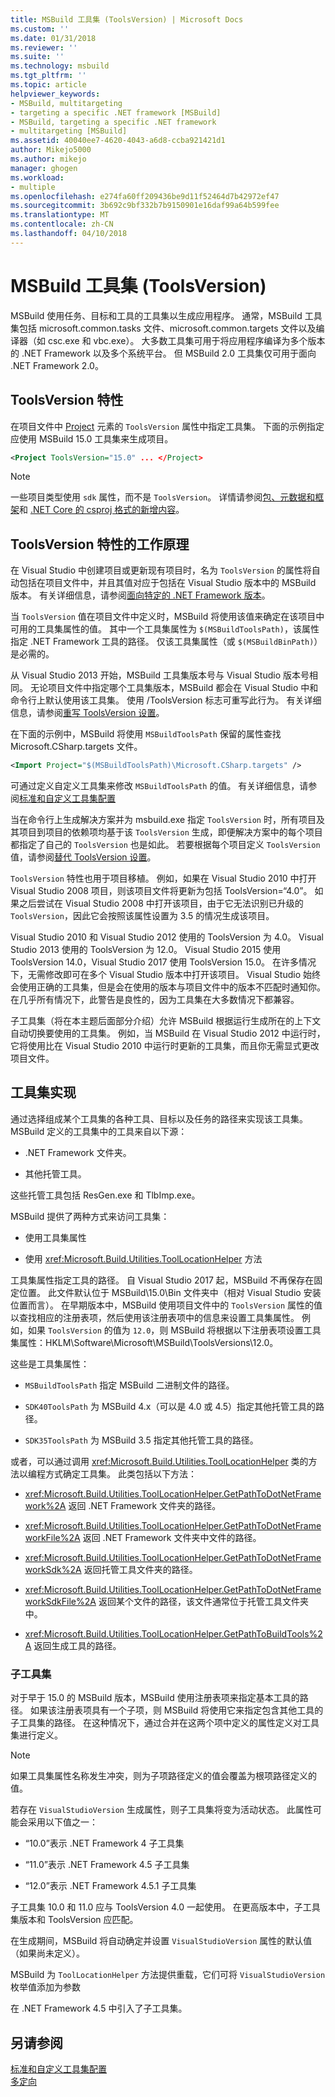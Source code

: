 ```yaml
---
title: MSBuild 工具集 (ToolsVersion) | Microsoft Docs
ms.custom: ''
ms.date: 01/31/2018
ms.reviewer: ''
ms.suite: ''
ms.technology: msbuild
ms.tgt_pltfrm: ''
ms.topic: article
helpviewer_keywords:
- MSBuild, multitargeting
- targeting a specific .NET framework [MSBuild]
- MSBuild, targeting a specific .NET framework
- multitargeting [MSBuild]
ms.assetid: 40040ee7-4620-4043-a6d8-ccba921421d1
author: Mikejo5000
ms.author: mikejo
manager: ghogen
ms.workload:
- multiple
ms.openlocfilehash: e274fa60ff209436be9d11f52464d7b42972ef47
ms.sourcegitcommit: 3b692c9bf332b7b9150901e16daf99a64b599fee
ms.translationtype: MT
ms.contentlocale: zh-CN
ms.lasthandoff: 04/10/2018
---
```

# <a name="msbuild-toolset-toolsversion"></a>MSBuild 工具集 (ToolsVersion)
MSBuild 使用任务、目标和工具的工具集以生成应用程序。 通常，MSBuild 工具集包括 microsoft.common.tasks 文件、microsoft.common.targets 文件以及编译器（如 csc.exe 和 vbc.exe）。 大多数工具集可用于将应用程序编译为多个版本的 .NET Framework 以及多个系统平台。 但 MSBuild 2.0 工具集仅可用于面向 .NET Framework 2.0。  
  
## <a name="toolsversion-attribute"></a>ToolsVersion 特性  
 在项目文件中 [Project](../msbuild/project-element-msbuild.md) 元素的 `ToolsVersion` 属性中指定工具集。 下面的示例指定应使用 MSBuild 15.0 工具集来生成项目。  
  
```xml  
<Project ToolsVersion="15.0" ... </Project>  
``` 

> [!NOTE] 
> 一些项目类型使用 `sdk` 属性，而不是 `ToolsVersion`。 详情请参阅[包、元数据和框架](/dotnet/core/packages)和 [.NET Core 的 csproj 格式的新增内容](/dotnet/core/tools/csproj)。
  
## <a name="how-the-toolsversion-attribute-works"></a>ToolsVersion 特性的工作原理  
 在 Visual Studio 中创建项目或更新现有项目时，名为 `ToolsVersion` 的属性将自动包括在项目文件中，并且其值对应于包括在 Visual Studio 版本中的 MSBuild 版本。 有关详细信息，请参阅[面向特定的 .NET Framework 版本](../ide/targeting-a-specific-dotnet-framework-version.md)。  
  
 当 `ToolsVersion` 值在项目文件中定义时，MSBuild 将使用该值来确定在该项目中可用的工具集属性的值。 其中一个工具集属性为 `$(MSBuildToolsPath)`，该属性指定 .NET Framework 工具的路径。 仅该工具集属性（或 `$(MSBuildBinPath)`）是必需的。  
  
 从 Visual Studio 2013 开始，MSBuild 工具集版本号与 Visual Studio 版本号相同。 无论项目文件中指定哪个工具集版本，MSBuild 都会在 Visual Studio 中和命令行上默认使用该工具集。  使用 /ToolsVersion 标志可重写此行为。 有关详细信息，请参阅[重写 ToolsVersion 设置](../msbuild/overriding-toolsversion-settings.md)。  
  
 在下面的示例中，MSBuild 将使用 `MSBuildToolsPath` 保留的属性查找 Microsoft.CSharp.targets 文件。  
  
```xml  
<Import Project="$(MSBuildToolsPath)\Microsoft.CSharp.targets" />  
```  
  
 可通过定义自定义工具集来修改 `MSBuildToolsPath` 的值。 有关详细信息，请参阅[标准和自定义工具集配置](../msbuild/standard-and-custom-toolset-configurations.md)  
  
 当在命令行上生成解决方案并为 msbuild.exe 指定 `ToolsVersion` 时，所有项目及其项目到项目的依赖项均基于该 `ToolsVersion` 生成，即便解决方案中的每个项目都指定了自己的 `ToolsVersion` 也是如此。 若要根据每个项目定义 `ToolsVersion` 值，请参阅[替代 ToolsVersion 设置](../msbuild/overriding-toolsversion-settings.md)。  
  
 `ToolsVersion` 特性也用于项目移植。 例如，如果在 Visual Studio 2010 中打开 Visual Studio 2008 项目，则该项目文件将更新为包括 ToolsVersion=“4.0”。 如果之后尝试在 Visual Studio 2008 中打开该项目，由于它无法识别已升级的 `ToolsVersion`，因此它会按照该属性设置为 3.5 的情况生成该项目。  
  
 Visual Studio 2010 和 Visual Studio 2012 使用的 ToolsVersion 为 4.0。 Visual Studio 2013 使用的 ToolsVersion 为 12.0。 Visual Studio 2015 使用 ToolsVersion 14.0，Visual Studio 2017 使用 ToolsVersion 15.0。 在许多情况下，无需修改即可在多个 Visual Studio 版本中打开该项目。 Visual Studio 始终会使用正确的工具集，但是会在使用的版本与项目文件中的版本不匹配时通知你。 在几乎所有情况下，此警告是良性的，因为工具集在大多数情况下都兼容。  
  
 子工具集（将在本主题后面部分介绍）允许 MSBuild 根据运行生成所在的上下文自动切换要使用的工具集。 例如，当 MSBuild 在 Visual Studio 2012 中运行时，它将使用比在 Visual Studio 2010 中运行时更新的工具集，而且你无需显式更改项目文件。  
  
## <a name="toolset-implementation"></a>工具集实现  
 通过选择组成某个工具集的各种工具、目标以及任务的路径来实现该工具集。 MSBuild 定义的工具集中的工具来自以下源：  
  
-   .NET Framework 文件夹。  
  
-   其他托管工具。  
  
 这些托管工具包括 ResGen.exe 和 TlbImp.exe。  
  
 MSBuild 提供了两种方式来访问工具集：  
  
-   使用工具集属性  
  
-   使用 <xref:Microsoft.Build.Utilities.ToolLocationHelper> 方法  
  
 工具集属性指定工具的路径。 自 Visual Studio 2017 起，MSBuild 不再保存在固定位置。 此文件默认位于 MSBuild\15.0\Bin 文件夹中（相对 Visual Studio 安装位置而言）。 在早期版本中，MSBuild 使用项目文件中的 `ToolsVersion` 属性的值以查找相应的注册表项，然后使用该注册表项中的信息来设置工具集属性。 例如，如果 `ToolsVersion` 的值为 `12.0`，则 MSBuild 将根据以下注册表项设置工具集属性：HKLM\Software\Microsoft\MSBuild\ToolsVersions\12.0。  
  
 这些是工具集属性：  
  
-   `MSBuildToolsPath` 指定 MSBuild 二进制文件的路径。  
  
-   `SDK40ToolsPath` 为 MSBuild 4.x（可以是 4.0 或 4.5）指定其他托管工具的路径。  
  
-   `SDK35ToolsPath` 为 MSBuild 3.5 指定其他托管工具的路径。  
  
 或者，可以通过调用 <xref:Microsoft.Build.Utilities.ToolLocationHelper> 类的方法以编程方式确定工具集。 此类包括以下方法：  
  
-   <xref:Microsoft.Build.Utilities.ToolLocationHelper.GetPathToDotNetFramework%2A> 返回 .NET Framework 文件夹的路径。  
  
-   <xref:Microsoft.Build.Utilities.ToolLocationHelper.GetPathToDotNetFrameworkFile%2A> 返回 .NET Framework 文件夹中文件的路径。  
  
-   <xref:Microsoft.Build.Utilities.ToolLocationHelper.GetPathToDotNetFrameworkSdk%2A> 返回托管工具文件夹的路径。  
  
-   <xref:Microsoft.Build.Utilities.ToolLocationHelper.GetPathToDotNetFrameworkSdkFile%2A> 返回某个文件的路径，该文件通常位于托管工具文件夹中。  
  
-   <xref:Microsoft.Build.Utilities.ToolLocationHelper.GetPathToBuildTools%2A> 返回生成工具的路径。  
  
### <a name="sub-toolsets"></a>子工具集  
 对于早于 15.0 的 MSBuild 版本，MSBuild 使用注册表项来指定基本工具的路径。 如果该注册表项具有一个子项，则 MSBuild 将使用它来指定包含其他工具的子工具集的路径。 在这种情况下，通过合并在这两个项中定义的属性定义对工具集进行定义。  
  
> [!NOTE]
>  如果工具集属性名称发生冲突，则为子项路径定义的值会覆盖为根项路径定义的值。  
  
 若存在 `VisualStudioVersion` 生成属性，则子工具集将变为活动状态。 此属性可能会采用以下值之一：  
  
-   “10.0”表示 .NET Framework 4 子工具集  
  
-   “11.0”表示 .NET Framework 4.5 子工具集  
  
-   “12.0”表示 .NET Framework 4.5.1 子工具集 
  
 子工具集 10.0 和 11.0 应与 ToolsVersion 4.0 一起使用。 在更高版本中，子工具集版本和 ToolsVersion 应匹配。  
  
 在生成期间，MSBuild 将自动确定并设置 `VisualStudioVersion` 属性的默认值（如果尚未定义）。  
  
 MSBuild 为 `ToolLocationHelper` 方法提供重载，它们可将 `VisualStudioVersion` 枚举值添加为参数  
  
 在 .NET Framework 4.5 中引入了子工具集。  
  
## <a name="see-also"></a>另请参阅  
 [标准和自定义工具集配置](../msbuild/standard-and-custom-toolset-configurations.md)   
 [多定向](../msbuild/msbuild-multitargeting-overview.md)
